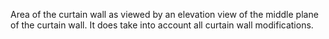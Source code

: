 ﻿Area of the curtain wall as viewed by an elevation view of the middle plane of the curtain wall. It does take into account all curtain wall modifications.
